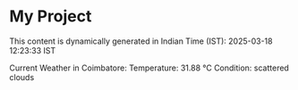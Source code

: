 # My Project

This content is dynamically generated in Indian Time (IST): 2025-03-18 12:23:33 IST


Current Weather in Coimbatore:
Temperature: 31.88 °C
Condition: scattered clouds
